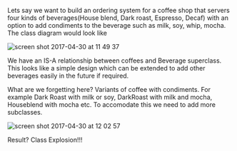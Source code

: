
Lets say we want to build an ordering system for a coffee shop that servers four kinds of beverages(House blend, Dark roast, Espresso, Decaf) with an option to add condiments to the beverage such as milk, soy, whip, mocha. The class diagram would look like

![screen shot 2017-04-30 at 11 49 37](https://cloud.githubusercontent.com/assets/17459420/25567089/2546af7e-2d9b-11e7-96b9-fd175797c93e.png)

We have an IS-A relationship between coffees and Beverage superclass. This looks like a simple design which can be extended to add other beverages easily in the future if required. 

What are we forgetting here? Variants of coffee with condiments. For example Dark Roast with milk or soy, DarkRoast with milk and mocha, Houseblend with mocha etc. To accomodate this we need to add more subclasses.

![screen shot 2017-04-30 at 12 02 57](https://cloud.githubusercontent.com/assets/17459420/25567181/ffabb62c-2d9c-11e7-8467-a79c9e15addc.png)

Result? Class Explosion!!!







